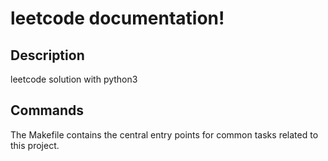 # leetcode documentation!

## Description

leetcode solution with python3

## Commands

The Makefile contains the central entry points for common tasks related to this project.

